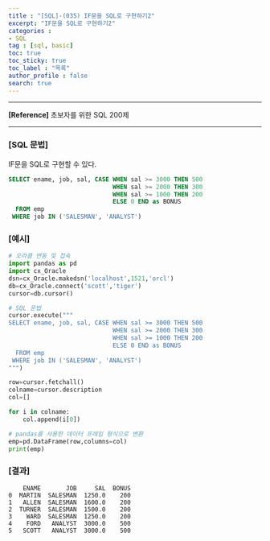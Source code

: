```yaml
---
title : "[SQL]-(035) IF문을 SQL로 구현하기2"
excerpt: "IF문을 SQL로 구현하기2"
categories :
- SQL
tag : [sql, basic]
toc: true
toc_sticky: true
toc_label : "목록"
author_profile : false
search: true
---
```


---
**[Reference]** 초보자를 위한 SQL 200제

---
### [SQL 문법]
IF문을 SQL로 구현할 수 있다.

```sql
SELECT ename, job, sal, CASE WHEN sal >= 3000 THEN 500
                             WHEN sal >= 2000 THEN 300
                             WHEN sal >= 1000 THEN 200
                             ELSE 0 END as BONUS
  FROM emp
 WHERE job IN ('SALESMAN', 'ANALYST')
```
### [예시]
```python
# 오라클 연동 및 접속
import pandas as pd
import cx_Oracle
dsn=cx_Oracle.makedsn('localhost',1521,'orcl')
db=cx_Oracle.connect('scott','tiger')
cursor=db.cursor()

# SQL 문법
cursor.execute("""
SELECT ename, job, sal, CASE WHEN sal >= 3000 THEN 500
                             WHEN sal >= 2000 THEN 300
                             WHEN sal >= 1000 THEN 200
                             ELSE 0 END as BONUS
  FROM emp
 WHERE job IN ('SALESMAN', 'ANALYST')
""")

row=cursor.fetchall()
colname=cursor.description
col=[]

for i in colname:
    col.append(i[0])

# pandas를 사용한 데이터 프레임 형식으로 변환
emp=pd.DataFrame(row,columns=col)
print(emp)
```
### [결과]
        ENAME       JOB     SAL  BONUS
    0  MARTIN  SALESMAN  1250.0    200
    1   ALLEN  SALESMAN  1600.0    200
    2  TURNER  SALESMAN  1500.0    200
    3    WARD  SALESMAN  1250.0    200
    4    FORD   ANALYST  3000.0    500
    5   SCOTT   ANALYST  3000.0    500
    
